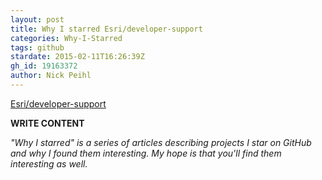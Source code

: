 ```yaml
---
layout: post
title: Why I starred Esri/developer-support
categories: Why-I-Starred
tags: github
stardate: 2015-02-11T16:26:39Z
gh_id: 19163372
author: Nick Peihl
---
```


[Esri/developer-support](star.repo.html_url)

**WRITE CONTENT**

*"Why I starred" is a series of articles describing projects I star on GitHub and why I found them interesting. My hope is that you'll find them interesting as well.*

